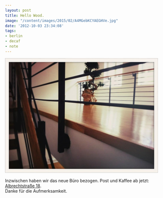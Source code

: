 ```yaml
---
layout: post
title: Hello Wood.
image: "/content/images/2015/02/A4MGebKCYAEGHVe.jpg"
date: '2012-10-03 23:34:08'
tags:
- berlin
- decaf
- note
---
```



![Bild vom Büro](/content/images/2015/02/A4MGebKCYAEGHVe.jpg)

Inzwischen haben wir das neue Büro bezogen. Post und Kaffee ab jetzt: [Albrechtstraße 18](http://decaf.de/berlin/).  
 Danke für die Aufmerksamkeit.


